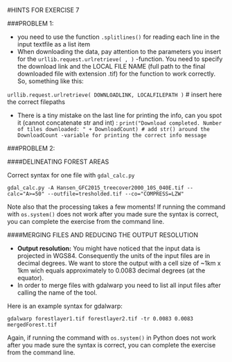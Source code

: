 
#HINTS FOR EXERCISE 7

###PROBLEM 1:
- you need to use the function `.splitlines()` for reading each line in the input textfile as a list item
- When downloading the data, pay attention to the parameters you insert for the `urllib.request.urlretrieve( , )` -function. You need to specify the download link and the LOCAL FILE NAME (full path to the final downloaded file with extension .tif) for the function to work correctly. So, something like this:

`urllib.request.urlretrieve( DOWNLOADLINK, LOCALFILEPATH )` # insert here the correct filepaths

- There is a tiny mistake on the last line for printing the info, can you spot it (cannot concatenate str and int) : 
`print("Download completed. Number of tiles downloaded: " + DownloadCount) # add str() around the DownloadCount -variable for printing the correct info message`


###PROBLEM 2:

####DELINEATING FOREST AREAS 

Correct syntax for one file with `gdal_calc.py`

`gdal_calc.py -A Hansen_GFC2015_treecover2000_10S_040E.tif --calc="A>=50" --outfile=tresholded.tif --co="COMPRESS=LZW"`

Note also that the processing takes a few moments!
If running the command with `os.system()` does not work after you made sure the syntax is correct, you can complete the exercise from the command line.


####MERGING FILES AND REDUCING THE OUTPUT RESOLUTION

- **Output resolution:** You might have noticed that the input data is projected in WGS84. Consequently the units of the input files are in decimal degrees. We want to store the output with a cell size of ~1km x 1km wich equals approximately to  0.0083 decimal degrees (at the equator).
- In order to merge files with gdalwarp you need to list all input files after calling the name of the tool. 

Here is an example syntax for gdalwarp:

`gdalwarp forestlayer1.tif forestlayer2.tif -tr 0.0083 0.0083 mergedForest.tif`


Again, if running the command with `os.system()` in Python does not work after you made sure the syntax is correct, you can complete the exercise from the command line.


